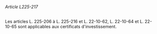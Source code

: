 ###### Article L225-217

Les articles L. 225-206 à L. 225-216 et L. 22-10-62, L. 22-10-64 et L. 22-10-65 sont applicables aux certificats d'investissement.

